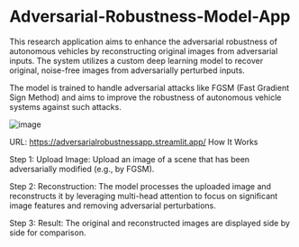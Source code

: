 # Adversarial-Robustness-Model-App
This research application aims to enhance the adversarial robustness of autonomous vehicles by reconstructing original images from adversarial inputs. The system utilizes a custom deep learning model to recover original, noise-free images from adversarially perturbed inputs.

The model is trained to handle adversarial attacks like FGSM (Fast Gradient Sign Method) and aims to improve the robustness of autonomous vehicle systems against such attacks.

![image](https://github.com/user-attachments/assets/87fde247-1abb-4738-adc7-d55210d8139f)

URL: https://adversarialrobustnessapp.streamlit.app/
How It Works

 Step 1: Upload Image: Upload an image of a scene that has been adversarially modified (e.g., by FGSM).

 Step 2: Reconstruction: The model processes the uploaded image and reconstructs it by leveraging multi-head attention to focus on significant image features and removing adversarial perturbations.

 Step 3: Result: The original and reconstructed images are displayed side by side for comparison.

    
